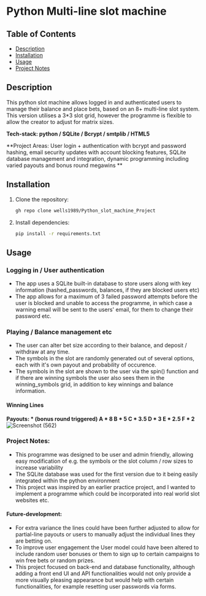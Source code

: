 # Python Multi-line slot machine

## Table of Contents

- [Description](#description)
- [Installation](#installation)
- [Usage](#usage)
- [Project Notes](#project-notes)

## Description
This python slot machine allows logged in and authenticated users to manage their balance and place bets, based on an 8+ multi-line slot system. This version utilises a 3*3 slot grid, however the programme is flexible to allow the creator to adjust for matrix sizes.


**Tech-stack: python / SQLite / Bcrypt / smtplib / HTML5**

**Project Areas: User login + authentication with bcrypt and password hashing, email security updates with account blocking features, SQLite database management and integration, dynamic programming including varied payouts and bonus round megawins **

## Installation

1. Clone the repository:

   ```bash
   gh repo clone wells1989/Python_slot_machine_Project

2. Install dependencies:

   ```bash
   pip install -r requirements.txt 

## Usage
### Logging in / User authentication
- The app uses a SQLite built-in database to store users along with key information (hashed_passwords, balances, if they are blocked users etc)
- The app allows for a maximum of 3 failed password attempts before the user is blocked and unable to access the programme, in which case a warning email will be sent to the users' email, for them to change their password etc.

### Playing / Balance management etc
- The user can alter bet size according to their balance, and deposit / withdraw at any time.
- The symbols in the slot are randomly generated out of several options, each with it's own payout and probability of occurence. 
- The symbols in the slot are shown to the user via the spin() function and if there are winning symbols the user also sees them in the winning_symbols grid, in addition to key winnings and balance information.

#### Winning Lines
**Payouts: * (bonus round triggered) A * 8 B * 5 C * 3.5 D * 3 E * 2.5 F * 2**
![Screenshot (562)](https://github.com/wells1989/Full-stack-blog/assets/122035759/188dc7e3-4594-415c-88d9-812cca2c10f6)

### 

### Project Notes:
- This programme was designed to be user and admin friendly, allowing easy modification of e.g. the symbols or the slot column / row sizes to increase variability
- The SQLite database was used for the first version due to it being easily integrated within the python environment
- This project was inspired by an earlier practice project, and I wanted to implement a programme which could be incorporated into real world slot websites etc.

#### Future-development:
- For extra variance the lines could have been further adjusted to allow for partial-line payouts or users to manually adjust the individual lines they are betting on.
- To improve user engagement the User model could have been altered to include random user bonuses or them to sign up to certain campaigns to win free bets or random prizes.
- This project focused on back-end and database functionality, although adding a front end UI and API functionalities would not only provide a more visually pleasing appearance but would help with certain functionalities, for example resetting user passwords via forms.
